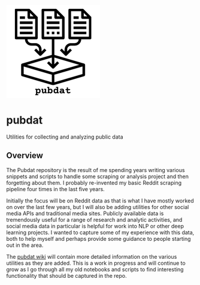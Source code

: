 ![logo](pubdat_logo_250x250.png)

# pubdat
Utilities for collecting and analyzing public data

## Overview
The Pubdat repository is the result of me spending years writing various snippets and scripts to handle some scraping or analysis project and then forgetting about them.  I probably re-invented my basic Reddit scraping pipeline four times in the last five years.

Initially the focus will be on Reddit data as that is what I have mostly worked on over the last few years, but I will also be adding utilities for other social media APIs and traditional media sites.  Publicly available data is tremendously useful for a range of research and analytic activities, and social media data in particular is helpful for work into NLP or other deep learning projects. I wanted to capture some of my experience with this data, both to help myself and perhaps provide some guidance to people starting out in the area.

The [pubdat wiki](https://github.com/jomorrcode/pubdat/wiki) will contain more detailed information on the various utilities as they are added.  This is a work in progress and will continue to grow as I go through all my old notebooks and scripts to find interesting functionality that should be captured in the repo.